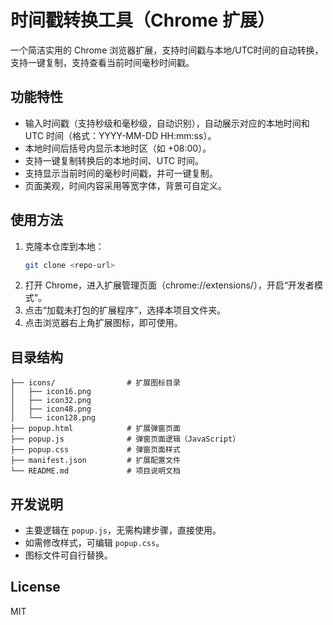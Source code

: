 # 时间戳转换工具（Chrome 扩展）

一个简洁实用的 Chrome 浏览器扩展，支持时间戳与本地/UTC时间的自动转换，支持一键复制，支持查看当前时间毫秒时间戳。

## 功能特性

- 输入时间戳（支持秒级和毫秒级，自动识别），自动展示对应的本地时间和 UTC 时间（格式：YYYY-MM-DD HH:mm:ss）。
- 本地时间后括号内显示本地时区（如 +08:00）。
- 支持一键复制转换后的本地时间、UTC 时间。
- 支持显示当前时间的毫秒时间戳，并可一键复制。
- 页面美观，时间内容采用等宽字体，背景可自定义。

## 使用方法

1. 克隆本仓库到本地：
   ```bash
   git clone <repo-url>
   ```
2. 打开 Chrome，进入扩展管理页面（chrome://extensions/），开启“开发者模式”。
3. 点击“加载未打包的扩展程序”，选择本项目文件夹。
4. 点击浏览器右上角扩展图标，即可使用。

## 目录结构

```
├── icons/                # 扩展图标目录
│   ├── icon16.png
│   ├── icon32.png
│   ├── icon48.png
│   └── icon128.png
├── popup.html            # 扩展弹窗页面
├── popup.js              # 弹窗页面逻辑（JavaScript）
├── popup.css             # 弹窗页面样式
├── manifest.json         # 扩展配置文件
└── README.md             # 项目说明文档
```

## 开发说明

- 主要逻辑在 `popup.js`，无需构建步骤，直接使用。
- 如需修改样式，可编辑 `popup.css`。
- 图标文件可自行替换。

## License

MIT

